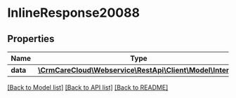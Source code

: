 # InlineResponse20088

## Properties
Name | Type | Description | Notes
------------ | ------------- | ------------- | -------------
**data** | [**\CrmCareCloud\Webservice\RestApi\Client\Model\Interest**](Interest.md) |  | [optional] 

[[Back to Model list]](../../README.md#documentation-for-models) [[Back to API list]](../../README.md#documentation-for-api-endpoints) [[Back to README]](../../README.md)


